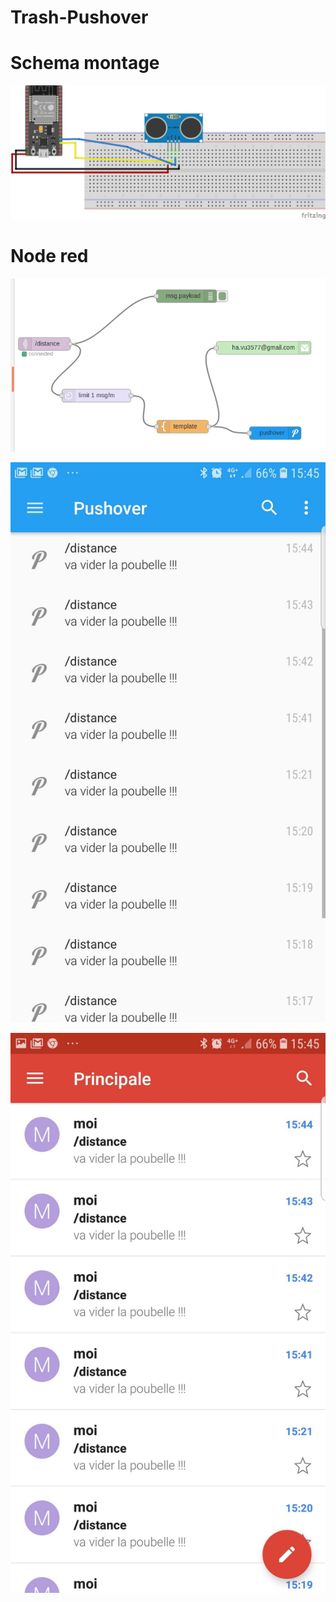 # Trash-Pushover



# Schema montage

![shema](Trashpush.png)

# Node red

![shema](trashpushover.png)

![shema](messpushover.jpg)

![shema](messmail.jpg)
